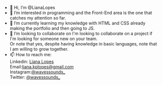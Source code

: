 - 👋 Hi, I’m @LianaLopes<br>
- 👀 I’m interested in programming and the Front-End area is the one that catches my attention so far.<br>
- 🌱 I’m currently learning my knowledge with HTML and CSS already making the portfolio and then going to JS.<br>
- 💞️ I’m looking to collaborate on I'm looking to collaborate on a project if I'm looking for someone new on your team.<br> Or note that yes, despite having knowledge in basic languages, note that I am willing to grow together.
- 📫 How to reach me:<br>
Linkedin: <a href="https://www.linkedin.com/in/liana-lopes-306912186/"> Liana Lopes</a><br>
Email:liana.kplopes@gmail.com<br>
Instagram:<a href="https://www.instagram.com/wavessounds_/">@wavessounds_</a><br>
Twitter: <a href="https://twitter.com/wavessounds_">@wavessounds_</a>

<!---
LianaLopes/LianaLopes is a ✨ special ✨ repository because its `README.md` (this file) appears on your GitHub profile.
You can click the Preview link to take a look at your changes.
--->
